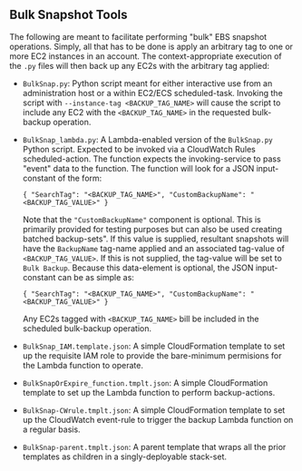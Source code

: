 ## Bulk Snapshot Tools

The following are meant to facilitate performing "bulk" EBS snapshot operations. Simply, all that has to be done is apply an arbitrary tag to one or more EC2 instances in an account. The context-appropriate execution of the `.py` files will then back up any EC2s with the arbitrary tag applied:

* `BulkSnap.py`: Python script meant for either interactive use from an administration host or a within EC2/ECS scheduled-task. Invoking the script with `--instance-tag <BACKUP_TAG_NAME>` will cause the script to include any EC2 with the `<BACKUP_TAG_NAME>` in the requested bulk-backup operation.
* `BulkSnap_lambda.py`: A Lambda-enabled version of the `BulkSnap.py` Python script. Expected to be invoked via a CloudWatch Rules scheduled-action. The function expects the invoking-service to pass "event" data to the function. The function will look for a JSON input-constant of the form:

    ~~~
    { "SearchTag": "<BACKUP_TAG_NAME>", "CustomBackupName": "<BACKUP_TAG_VALUE>" }
    ~~~

    Note that the `"CustomBackupName"` component is optional. This is primarily provided for testing purposes but can also be used creating batched backup-sets". If this value is supplied, resultant snapshots will have the `BackupName` tag-name applied and an associated tag-value of `<BACKUP_TAG_VALUE>`. If this is not supplied, the tag-value will be set to `Bulk Backup`. Because this data-element is optional, the JSON input-constant can be as simple as:

    ~~~
    { "SearchTag": "<BACKUP_TAG_NAME>", "CustomBackupName": "<BACKUP_TAG_VALUE>" }
    ~~~

    Any EC2s tagged with `<BACKUP_TAG_NAME>` bill be included in the scheduled bulk-backup operation.
* `BulkSnap_IAM.template.json`: A simple CloudFormation template to set up the requisite IAM role to provide the bare-minimum permisions for the Lambda function to operate.
* `BulkSnapOrExpire_function.tmplt.json`: A simple CloudFormation template to set up the Lambda function to perform backup-actions.
* `BulkSnap-CWrule.tmplt.json`: A simple CloudFormation template to set up the CloudWatch event-rule to trigger the backup Lambda function on a regular basis.
* `BulkSnap-parent.tmplt.json`: A parent template that wraps all the prior templates as children in a singly-deployable stack-set.

